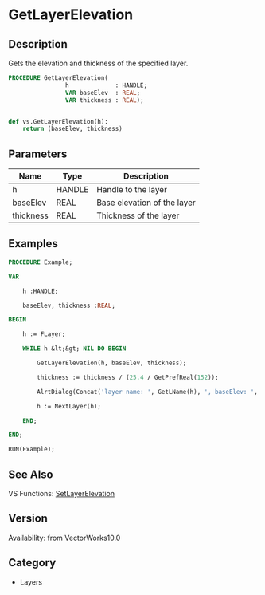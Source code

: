 # GetLayerElevation

## Description
Gets the elevation and thickness of the specified layer.

```pascal
PROCEDURE GetLayerElevation(
				h             : HANDLE;
				VAR baseElev  : REAL;
				VAR thickness : REAL);
```

```python

def vs.GetLayerElevation(h):
    return (baseElev, thickness)
```

## Parameters
|Name|Type|Description|
|---|---|---|
|h|HANDLE|Handle to the layer|
|baseElev|REAL|Base elevation of the layer|
|thickness|REAL|Thickness of the layer|

## Examples
```pascal
PROCEDURE Example;

VAR

	h :HANDLE; 

	baseElev, thickness :REAL;

BEGIN

	h := FLayer;

	WHILE h &lt;&gt; NIL DO BEGIN

		GetLayerElevation(h, baseElev, thickness);

		thickness := thickness / (25.4 / GetPrefReal(152));

		AlrtDialog(Concat('layer name: ', GetLName(h), ', baseElev: ', baseElev, ', thickness: ', thickness));

		h := NextLayer(h);

	END;

END;

RUN(Example);
```

## See Also
VS Functions:
[SetLayerElevation](SetLayerElevation.md)

## Version
Availability: from VectorWorks10.0
## Category
* Layers

